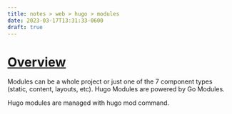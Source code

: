 ```yaml
---
title: notes > web > hugo > modules
date: 2023-03-17T13:31:33-0600
draft: true
---
```

# [Overview](https://gohugo.io/hugo-modules/)
Modules can be a whole project or just one of the 7 component types (static, content, layouts, etc).
Hugo Modules are powered by Go Modules.

Hugo modules are managed with hugo mod command.
